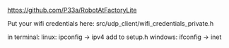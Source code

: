 https://github.com/P33a/RobotAtFactoryLite

Put your wifi credentials here:
src/udp_client/wifi_credentials_private.h

in terminal:    linux: ipconfig -> ipv4     add to setup.h
                windows: ifconfig -> inet